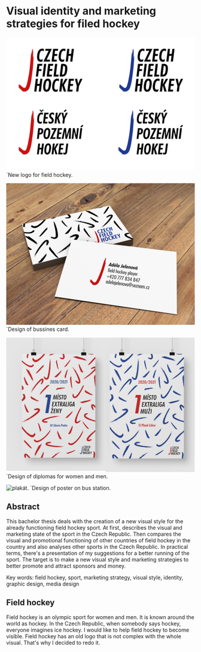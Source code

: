 # Visual identity and marketing strategies for filed hockey
![new logo.](img/logo.jpg)
`New logo for field hockey.

![bussines card.](img/card.jpg)
`Design of bussines card.

![diplom.](img/diplom.jpg)
`Design of diplomas for women and men.

![plakát.](img/plakát.jpg)
`Design of poster on bus station.

## Abstract
This bachelor thesis deals with the creation of a new visual style for the already functioning field hockey sport. At first, describes the visual and marketing state of the sport in the Czech Republic. Then compares the visual and promotional functioning of other countries of field hockey in the country and also analyses other sports in the Czech Republic. In practical terms, there's a presentation of my suggestions for a better running of the sport. The target is to make a new visual style and marketing strategies to better promote and attract sponsors and money. 

Key words: field hockey, sport, marketing strategy, visual style, identity, graphic design, media design

## Field hockey
Field hockey is an olympic sport for women and men. It is known around the world as hockey. In the Czech Republic, when somebody says hockey, everyone imagines ice hockey. I would like to help field hockey to become visible. Field hockey has an old logo that is not complex with the whole visual. That's why I decided to redo it.
